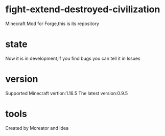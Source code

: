 # fight-extend-destroyed-civilization
Minecraft Mod for Forge,this is its repository

# state
Now it is in development,if you find bugs you can tell it in Issues

# version
Supported Minecraft vertion:1.16.5
The latest version:0.9.5

# tools
Created by Mcreator and Idea
